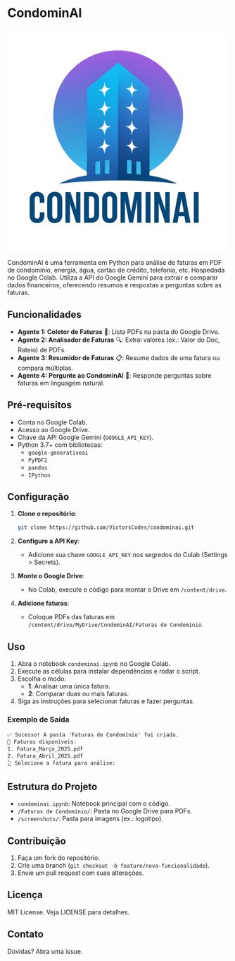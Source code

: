 # CondominAI 

![CondominAI Logo](https://github.com/VictorsCodes/CondominAI/blob/main/Logo.png?raw=true)

CondominAI é uma ferramenta em Python para análise de faturas em PDF de condomínio, energia, água, cartão de crédito, telefonia, etc. Hospedada no Google Colab. Utiliza a API do Google Gemini para extrair e comparar dados financeiros, oferecendo resumos e respostas a perguntas sobre as faturas.

## Funcionalidades

- **Agente 1: Coletor de Faturas** 📂: Lista PDFs na pasta do Google Drive.
- **Agente 2: Analisador de Faturas** 🔍: Extrai valores (ex.: Valor do Doc, Rateio) de PDFs.
- **Agente 3: Resumidor de Faturas** 📋: Resume dados de uma fatura ou compara múltiplas.
- **Agente 4: Pergunte ao CondominAI** 🤖: Responde perguntas sobre faturas em linguagem natural.

## Pré-requisitos

- Conta no Google Colab.
- Acesso ao Google Drive.
- Chave da API Google Gemini (`GOOGLE_API_KEY`).
- Python 3.7+ com bibliotecas:
  - `google-generativeai`
  - `PyPDF2`
  - `pandas`
  - `IPython`

## Configuração

1. **Clone o repositório**:

   ```bash
   git clone https://github.com/VictorsCodes/condominai.git
   ```

2. **Configure a API Key**:

   - Adicione sua chave `GOOGLE_API_KEY` nos segredos do Colab (Settings > Secrets).

3. **Monte o Google Drive**:

   - No Colab, execute o código para montar o Drive em `/content/drive`.

4. **Adicione faturas**:

   - Coloque PDFs das faturas em `/content/drive/MyDrive/CondominAI/Faturas de Condomínio`.

## Uso

1. Abra o notebook `condominai.ipynb` no Google Colab.
2. Execute as células para instalar dependências e rodar o script.
3. Escolha o modo:
   - **1**: Analisar uma única fatura.
   - **2**: Comparar duas ou mais faturas.
4. Siga as instruções para selecionar faturas e fazer perguntas.

### Exemplo de Saída

```
✅ Sucesso! A pasta 'Faturas de Condomínio' foi criada.
📑 Faturas disponíveis:
1. Fatura_Março_2025.pdf
2. Fatura_Abril_2025.pdf
👆 Selecione a fatura para análise:
```

## Estrutura do Projeto

- `condominai.ipynb`: Notebook principal com o código.
- `/Faturas de Condomínio/`: Pasta no Google Drive para PDFs.
- `/screenshots/`: Pasta para imagens (ex.: logotipo).

## Contribuição

1. Faça um fork do repositório.
2. Crie uma branch (`git checkout -b feature/nova-funcionalidade`).
3. Envie um pull request com suas alterações.

## Licença

MIT License. Veja LICENSE para detalhes.

## Contato

Dúvidas? Abra uma issue.
